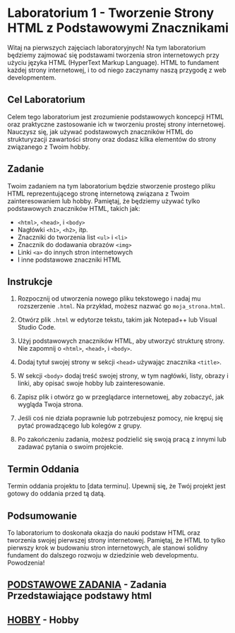 # Laboratorium 1 - Tworzenie Strony HTML z Podstawowymi Znacznikami

Witaj na pierwszych zajęciach laboratoryjnych! Na tym laboratorium będziemy zajmować się podstawami tworzenia stron internetowych przy użyciu języka HTML (HyperText Markup Language). HTML to fundament każdej strony internetowej, i to od niego zaczynamy naszą przygodę z web developmentem.

## Cel Laboratorium

Celem tego laboratorium jest zrozumienie podstawowych koncepcji HTML oraz praktyczne zastosowanie ich w tworzeniu prostej strony internetowej. Nauczysz się, jak używać podstawowych znaczników HTML do strukturyzacji zawartości strony oraz dodasz kilka elementów do strony związanego z Twoim hobby.

## Zadanie

Twoim zadaniem na tym laboratorium będzie stworzenie prostego pliku HTML reprezentującego stronę internetową związana z Twoim zainteresowaniem lub hobby. Pamiętaj, że będziemy używać tylko podstawowych znaczników HTML, takich jak:

- `<html>`, `<head>`, i `<body>`
- Nagłówki `<h1>`, `<h2>`, itp.
- Znaczniki do tworzenia list `<ul>` i `<li>`
- Znacznik do dodawania obrazów `<img>`
- Linki `<a>` do innych stron internetowych
- I inne podstawowe znaczniki HTML

## Instrukcje

1. Rozpocznij od utworzenia nowego pliku tekstowego i nadaj mu rozszerzenie `.html`. Na przykład, możesz nazwać go `moja_strona.html`.

2. Otwórz plik `.html` w edytorze tekstu, takim jak Notepad++ lub Visual Studio Code.

3. Użyj podstawowych znaczników HTML, aby utworzyć strukturę strony. Nie zapomnij o `<html>`, `<head>`, i `<body>`.

4. Dodaj tytuł swojej strony w sekcji `<head>` używając znacznika `<title>`.

5. W sekcji `<body>` dodaj treść swojej strony, w tym nagłówki, listy, obrazy i linki, aby opisać swoje hobby lub zainteresowanie.

6. Zapisz plik i otwórz go w przeglądarce internetowej, aby zobaczyć, jak wygląda Twoja strona.

7. Jeśli coś nie działa poprawnie lub potrzebujesz pomocy, nie krępuj się pytać prowadzącego lub kolegów z grupy.

8. Po zakończeniu zadania, możesz podzielić się swoją pracą z innymi lub zadawać pytania o swoim projekcie.

## Termin Oddania

Termin oddania projektu to [data terminu]. Upewnij się, że Twój projekt jest gotowy do oddania przed tą datą.

## Podsumowanie

To laboratorium to doskonała okazja do nauki podstaw HTML oraz tworzenia swojej pierwszej strony internetowej. Pamiętaj, że HTML to tylko pierwszy krok w budowaniu stron internetowych, ale stanowi solidny fundament do dalszego rozwoju w dziedzinie web developmentu. Powodzenia!

## [PODSTAWOWE ZADANIA](https://techint.dawidolko.pl/LAB1/) - Zadania Przedstawiające podstawy html
## [HOBBY](https://techint.dawidolko.pl/LAB1/hobby.html) - Hobby
